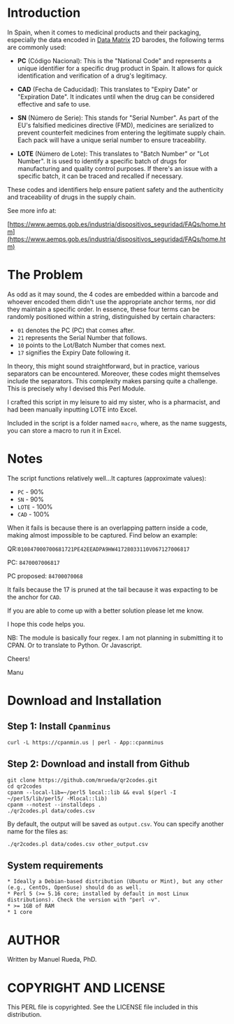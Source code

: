 # Introduction

In Spain, when it comes to medicinal products and their packaging, especially the data encoded in [Data Matrix](https://en.wikipedia.org/wiki/Data_Matrix) 2D barodes, the following terms are commonly used:

* **PC** (Código Nacional): This is the "National Code" and represents a unique identifier for a specific drug product in Spain. It allows for quick identification and verification of a drug's legitimacy.

* **CAD** (Fecha de Caducidad): This translates to "Expiry Date" or "Expiration Date". It indicates until when the drug can be considered effective and safe to use.

* **SN** (Número de Serie): This stands for "Serial Number". As part of the EU's falsified medicines directive (FMD), medicines are serialized to prevent counterfeit medicines from entering the legitimate supply chain. Each pack will have a unique serial number to ensure traceability.

* **LOTE** (Número de Lote): This translates to "Batch Number" or "Lot Number". It is used to identify a specific batch of drugs for manufacturing and quality control purposes. If there's an issue with a specific batch, it can be traced and recalled if necessary.

These codes and identifiers help ensure patient safety and the authenticity and traceability of drugs in the supply chain.

See more info at:

[https://www.aemps.gob.es/industria/dispositivos_seguridad/FAQs/home.htm](https://www.aemps.gob.es/industria/dispositivos_seguridad/FAQs/home.htm)

# The Problem

As odd as it may sound, the 4 codes are embedded within a barcode and whoever encoded them didn't use the appropriate anchor terms, nor did they maintain a specific order. In essence, these four terms can be randomly positioned within a string, distinguished by certain characters:

* `01` denotes the PC (PC) that comes after.
* `21` represents the Serial Number that follows.
* `10` points to the Lot/Batch Number that comes next.
* `17` signifies the Expiry Date following it.

In theory, this might sound straightforward, but in practice, various separators can be encountered. Moreover, these codes might themselves include the separators. This complexity makes parsing quite a challenge. This is precisely why I devised this Perl Module.

I crafted this script in my leisure to aid my sister, who is a pharmacist, and had been manually inputting LOTE into Excel.

Included in the script is a folder named `macro`, where, as the name suggests, you can store a macro to run it in Excel.

# Notes

The script functions relatively well...It captures (approximate values):

* `PC`   - 90%
* `SN`   - 90%
* `LOTE` - 100%
* `CAD`  - 100%

When it fails is because there is an overlapping pattern inside a code, making almost impossible to be captured. Find below an example:

QR:`010847000700681721PE42EEADPA9HW41728033110V067127006817` 

PC: `8470007006817`

PC proposed: `84700070068`

It fails because the 17 is pruned at the tail because it was expacting to be the anchor for `CAD`.

If you are able to come up with a better solution please let me know.

I hope this code helps you.

NB: The module is basically four regex. I am not planning in submitting it to CPAN. Or to translate to Python. Or Javascript.

Cheers!

Manu

# Download and Installation

## Step 1: Install `Cpanminus`

    curl -L https://cpanmin.us | perl - App::cpanminus

## Step 2: Download and install from Github

    git clone https://github.com/mrueda/qr2codes.git
    cd qr2codes
    cpanm --local-lib=~/perl5 local::lib && eval $(perl -I ~/perl5/lib/perl5/ -Mlocal::lib)
    cpanm --notest --installdeps .
    ./qr2codes.pl data/codes.csv 

By default, the output will be saved as `output.csv`. You can specify another name for the files as:

    ./qr2codes.pl data/codes.csv other_output.csv

## System requirements

    * Ideally a Debian-based distribution (Ubuntu or Mint), but any other (e.g., CentOs, OpenSuse) should do as well.
    * Perl 5 (>= 5.16 core; installed by default in most Linux distributions). Check the version with "perl -v".
    * >= 1GB of RAM
    * 1 core

# AUTHOR 

Written by Manuel Rueda, PhD.

# COPYRIGHT AND LICENSE

This PERL file is copyrighted. See the LICENSE file included in this distribution.
